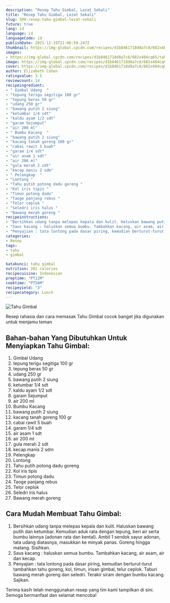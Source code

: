 ```yaml
---
description: "Resep Tahu Gimbal, Lezat Sekali"
title: "Resep Tahu Gimbal, Lezat Sekali"
slug: 509-resep-tahu-gimbal-lezat-sekali
future: true
lang: id
language: id
languageCode: id
publishDate: 2021-12-19T21:06:59.247Z 
thumbnail: https://img-global.cpcdn.com/recipes/d1b8461718d8a7c8/682x484cq65/tahu-gimbal-foto-resep-utama.png
images:
- https://img-global.cpcdn.com/recipes/d1b8461718d8a7c8/682x484cq65/tahu-gimbal-foto-resep-utama.png
image: https://img-global.cpcdn.com/recipes/d1b8461718d8a7c8/682x484cq65/tahu-gimbal-foto-resep-utama.png
cover: https://img-global.cpcdn.com/recipes/d1b8461718d8a7c8/682x484cq65/tahu-gimbal-foto-resep-utama.png
author: Elizabeth Cohen
ratingvalue: 3.5
reviewcount: 14
recipeingredient:
- " Gimbal Udang  "
- "tepung terigu segitiga 100 gr"
- "tepung beras 50 gr"
- "udang 250 gr"
- "bawang putih 2 siung"
- "ketumbar 1/4 sdt"
- "kaldu ayam 1/2 sdt"
- "garam Sejumput"
- "air 200 ml"
- " Bumbu Kacang  "
- "bawang putih 2 siung"
- "kacang tanah goreng 100 gr"
- "cabai rawit 5 buah"
- "garam 1/4 sdt"
- "air asam 1 sdt"
- "air 200 ml"
- "gula merah 2 sdt"
- "kecap manis 2 sdm"
- " Pelengkap  "
- "Lontong "
- "Tahu putih potong dadu goreng "
- "Kol iris tipis "
- "Timun potong dadu"
- "Taoge panjang rebus "
- "Telor ceplok "
- "Seledri iris halus "
- "Bawang merah goreng "
recipeinstructions:
- "Bersihkan udang tanpa melepas kepala dan kulit. Haluskan bawang putih dan ketumbar. Kemudian aduk rata dengan tepung, beri air serta bumbu lainnya (adonan rata dan kental). Ambil 1 sendok sayur adonan, tata udang diatasnya, masukkan ke minyak panas. Goreng hingga matang. Sisihkan."
- "Saus kacang : haluskan semua bumbu. Tambahkan kacang, air asam, air dan kecap."
- "Penyajian : tata lontong pada dasar piring, kemudian berturut-turut tambahkan tahu goreng, kol, timun, irisan gimbal, telur ceplok. Taburi bawang merah goreng dan seledri. Terakir siram dengan bumbu kacang. Sajikan."
categories:
- Resep
tags:
- tahu
- gimbal

katakunci: tahu gimbal 
nutrition: 261 calories
recipecuisine: Indonesian
preptime: "PT12M"
cooktime: "PT56M"
recipeyield: "3"
recipecategory: Lunch
---
```



![Tahu Gimbal](https://img-global.cpcdn.com/recipes/d1b8461718d8a7c8/682x484cq65/tahu-gimbal-foto-resep-utama.png)

Resep rahasia dan cara memasak  Tahu Gimbal cocok banget jika digunakan untuk menjamu teman

<!--inarticleads1-->

## Bahan-bahan Yang Dibutuhkan Untuk Menyiapkan Tahu Gimbal:

1.  Gimbal Udang  
1. tepung terigu segitiga 100 gr
1. tepung beras 50 gr
1. udang 250 gr
1. bawang putih 2 siung
1. ketumbar 1/4 sdt
1. kaldu ayam 1/2 sdt
1. garam Sejumput
1. air 200 ml
1.  Bumbu Kacang  
1. bawang putih 2 siung
1. kacang tanah goreng 100 gr
1. cabai rawit 5 buah
1. garam 1/4 sdt
1. air asam 1 sdt
1. air 200 ml
1. gula merah 2 sdt
1. kecap manis 2 sdm
1.  Pelengkap  
1. Lontong 
1. Tahu putih potong dadu goreng 
1. Kol iris tipis 
1. Timun potong dadu
1. Taoge panjang rebus 
1. Telor ceplok 
1. Seledri iris halus 
1. Bawang merah goreng 



<!--inarticleads2-->

## Cara Mudah Membuat Tahu Gimbal:

1. Bersihkan udang tanpa melepas kepala dan kulit. Haluskan bawang putih dan ketumbar. Kemudian aduk rata dengan tepung, beri air serta bumbu lainnya (adonan rata dan kental). Ambil 1 sendok sayur adonan, tata udang diatasnya, masukkan ke minyak panas. Goreng hingga matang. Sisihkan.
1. Saus kacang : haluskan semua bumbu. Tambahkan kacang, air asam, air dan kecap.
1. Penyajian : tata lontong pada dasar piring, kemudian berturut-turut tambahkan tahu goreng, kol, timun, irisan gimbal, telur ceplok. Taburi bawang merah goreng dan seledri. Terakir siram dengan bumbu kacang. Sajikan.




Terima kasih telah menggunakan resep yang tim kami tampilkan di sini. Semoga bermanfaat dan selamat mencoba!

